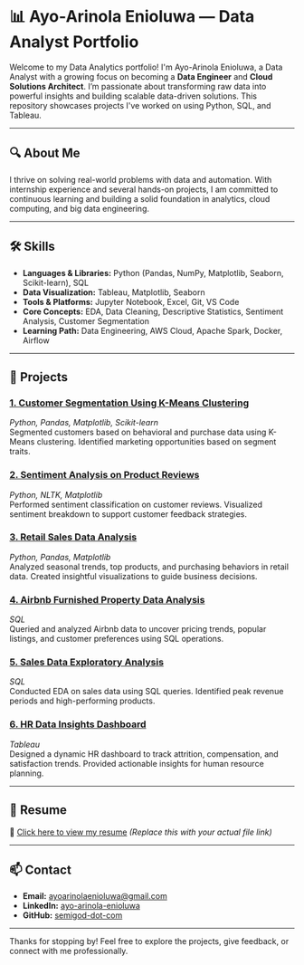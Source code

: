 # 📊 Ayo-Arinola Enioluwa — Data Analyst Portfolio

Welcome to my Data Analytics portfolio! I'm Ayo-Arinola Enioluwa, a Data Analyst with a growing focus on becoming a **Data Engineer** and **Cloud Solutions Architect**. I’m passionate about transforming raw data into powerful insights and building scalable data-driven solutions. This repository showcases projects I've worked on using Python, SQL, and Tableau.

---

## 🔍 About Me

I thrive on solving real-world problems with data and automation. With internship experience and several hands-on projects, I am committed to continuous learning and building a solid foundation in analytics, cloud computing, and big data engineering.

---

## 🛠️ Skills

- **Languages & Libraries:** Python (Pandas, NumPy, Matplotlib, Seaborn, Scikit-learn), SQL  
- **Data Visualization:** Tableau, Matplotlib, Seaborn  
- **Tools & Platforms:** Jupyter Notebook, Excel, Git, VS Code  
- **Core Concepts:** EDA, Data Cleaning, Descriptive Statistics, Sentiment Analysis, Customer Segmentation  
- **Learning Path:** Data Engineering, AWS Cloud, Apache Spark, Docker, Airflow

---

## 📁 Projects

### [1. Customer Segmentation Using K-Means Clustering](#)  
*Python, Pandas, Matplotlib, Scikit-learn*  
Segmented customers based on behavioral and purchase data using K-Means clustering. Identified marketing opportunities based on segment traits.

### [2. Sentiment Analysis on Product Reviews](#)  
*Python, NLTK, Matplotlib*  
Performed sentiment classification on customer reviews. Visualized sentiment breakdown to support customer feedback strategies.

### [3. Retail Sales Data Analysis](#)  
*Python, Pandas, Matplotlib*  
Analyzed seasonal trends, top products, and purchasing behaviors in retail data. Created insightful visualizations to guide business decisions.

### [4. Airbnb Furnished Property Data Analysis](#)  
*SQL*  
Queried and analyzed Airbnb data to uncover pricing trends, popular listings, and customer preferences using SQL operations.

### [5. Sales Data Exploratory Analysis](#)  
*SQL*  
Conducted EDA on sales data using SQL queries. Identified peak revenue periods and high-performing products.

### [6. HR Data Insights Dashboard](#)  
*Tableau*  
Designed a dynamic HR dashboard to track attrition, compensation, and satisfaction trends. Provided actionable insights for human resource planning.

---

## 🧾 Resume

📄 [Click here to view my resume](https://github.com/semigod-dot-com/resume.pdf) *(Replace this with your actual file link)*

---

## 📫 Contact

- **Email:** ayoarinolaenioluwa@gmail.com  
- **LinkedIn:** [ayo-arinola-enioluwa](https://www.linkedin.com/in/ayo-arinola-enioluwa-27640934a)  
- **GitHub:** [semigod-dot-com](https://github.com/semigod-dot-com)

---

Thanks for stopping by! Feel free to explore the projects, give feedback, or connect with me professionally.
